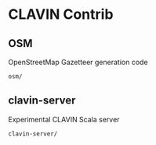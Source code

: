 # CLAVIN Contrib


## OSM 

OpenStreetMap Gazetteer generation code 

    osm/

## clavin-server 

Experimental CLAVIN Scala server 

    clavin-server/

